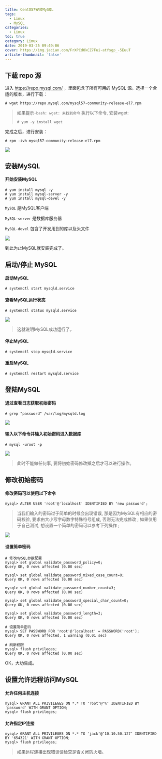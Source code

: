 ```yaml
---
title: CentOS7安装MySQL
tags:
  - Linux
  - MySQL
categories:
  - Linux
toc: true
category: Linux
date: 2019-03-25 09:49:06
cover: https://img.jacian.com/FrXPCd0kCZ7Fui-atYsgp_-5EuuT
article-thumbnail: 'false'
---
```


## 下载 repo 源

进入 https://repo.mysql.com/  ，里面包含了所有可用的 MySQL 源。选择一个合适的版本，进行下载：

```shell
# wget https://repo.mysql.com/mysql57-community-release-el7.rpm
```

<!-- more -->

>  如果提示`-bash: wget: 未找到命令` 执行以下命令, 安装wget:
>```shell
># yum -y install wget
>```



完成之后，进行安装：

```shell
# rpm -ivh mysql57-community-release-el7.rpm
```



![](https://img.jacian.com/20190521112252.png)

## 安装MySQL

#### 开始安装MySQL

```shell
# yum install mysql -y
# yum install mysql-server -y
# yum install mysql-devel -y
```

`MySQL` 是MySQL客户端

`MySQL-server` 是数据库服务器

`MySQL-devel` 包含了开发用到的库以及头文件

![](https://img.jacian.com/20190521112131.png)

到此为止MySQL就安装完成了。



## 启动/停止 MySQL

#### 启动MySQL

```shell
# systemctl start mysqld.service
```

#### 查看MySQL运行状态

```shell
# systemctl status mysqld.service
```

![](https://img.jacian.com/20190521112526.png)

> 这就说明MySQL成功运行了。

#### 停止MySQL

```shell
# systemctl stop mysqld.service
```

#### 重启MySQL

```shell
# systemctl restart mysqld.service
```

## 登陆MySQL

#### 通过查看日志获取初始密码

```shell
# grep "password" /var/log/mysqld.log
```

![](https://img.jacian.com/20190521112654.png)

#### 输入以下命令并输入初始密码进入数据库

```shell
# mysql -uroot -p
```

![](https://img.jacian.com/20190521112729.png)



> 此时不能做任何事, 要将初始密码修改掉之后才可以进行操作。

## 修改初始密码

#### 修改密码可以使用以下命令

```mysql
mysql> ALTER USER 'root'@'localhost' IDENTIFIED BY 'new password';
```

> 当我们输入的密码过于简单的时候会出现错误, 那是因为MySQL有相应的密码校验, 要求由大小写字母数字特殊符号组成, 否则无法完成修改 ; 如果仅用于自己测试, 想设置一个简单的密码可以参考下列操作 ;

![](https://img.jacian.com/20190521112800.png)

#### 设置简单密码

```mysql
# 修改MySQL参数配置
mysql> set global validate_password_policy=0;
Query OK, 0 rows affected (0.00 sec)

mysql> set global validate_password_mixed_case_count=0;
Query OK, 0 rows affected (0.00 sec)

mysql> set global validate_password_number_count=3;
Query OK, 0 rows affected (0.00 sec)

mysql> set global validate_password_special_char_count=0;
Query OK, 0 rows affected (0.00 sec)

mysql> set global validate_password_length=3;
Query OK, 0 rows affected (0.00 sec)

# 设置简单密码
mysql> SET PASSWORD FOR 'root'@'localhost' = PASSWORD('root');
Query OK, 0 rows affected, 1 warning (0.01 sec)

# 刷新权限
mysql> flush privileges;
Query OK, 0 rows affected (0.00 sec)

```

OK，大功告成。

## 设置允许远程访问MySQL

#### 允许任何主机连接

```mysql
mysql> GRANT ALL PRIVILEGES ON *.* TO 'root'@'%' IDENTIFIED BY 'password' WITH GRANT OPTION;
mysql> flush privileges;
```

#### 允许指定IP连接

```mysql
mysql> GRANT ALL PRIVILEGES ON *.* TO 'jack'@’10.10.50.127’ IDENTIFIED BY '654321' WITH GRANT OPTION;
mysql> flush privileges;
```

> 如果远程连接出现错误请检查是否关闭防火墙。